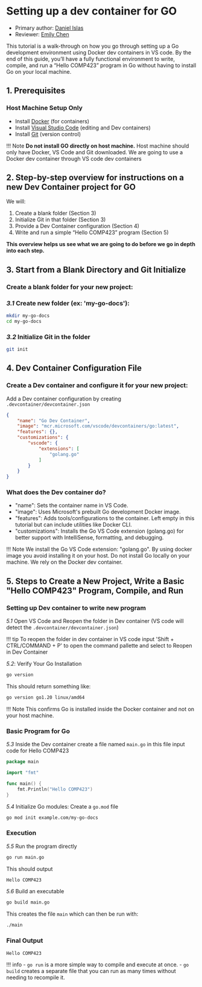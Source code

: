 # Setting up a dev container for GO

* Primary author: [Daniel Islas](https://github.com/DanielBautista7799)
* Reviewer: [Emily Chen](https://github.com/emsesc)

This tutorial is a walk-through on how you go through setting up a Go development environment using Docker dev containers in VS code. By the end of this guide, you’ll have a fully functional environment to write, compile, and run a “Hello COMP423” program in Go without having to install Go on your local machine.


## 1. Prerequisites
### **Host Machine Setup Only**

- Install [Docker](https://docs.docker.com/engine/install/) (for containers)
- Install [Visual Studio Code](https://code.visualstudio.com/download) (editing and Dev containers)
- Install [Git](https://git-scm.com/book/en/v2/Getting-Started-Installing-Git) (version control)

!!! Note
    **Do not install GO directly on host machine.** Host machine should only have Docker, VS Code and Git downloaded.
    We are going to use a Docker dev container through VS code dev containers

## 2. Step-by-step overview for instructions on a new Dev Container project for GO

We will:

1. Create a blank folder (Section 3)
2. Initialize Git in that folder (Section 3)
3. Provide a Dev Container configuration (Section 4)
4. Write and run a simple “Hello COMP423” program (Section 5)

**This overview helps us see what we are going to do before we go in depth into each step.**

## 3. Start from a Blank Directory and Git Initialize

### **Create a blank folder for your new project:**

### *3.1* Create new folder (ex: 'my-go-docs'):

```bash
mkdir my-go-docs
cd my-go-docs
```

### *3.2* Initialize Git in the folder
```bash 
git init 
```

## 4. Dev Container Configuration File 
### **Create a Dev container and configure it for your new project:**

Add a Dev container configuration by creating `.devcontainer/devcontainer.json`
```json
{
    "name": "Go Dev Container",
    "image": "mcr.microsoft.com/vscode/devcontainers/go:latest",
    "features": {},
    "customizations": {
        "vscode": {
            "extensions": [
                "golang.go"
            ]
        }
    }
}
```
### What does the Dev container do?
- "name": Sets the container name in VS Code.
- "image": Uses Microsoft's prebuilt Go development Docker image.
- "features": Adds tools/configurations to the container. Left empty in this tutorial but can include utilities like Docker CLI.
- "customizations": Installs the Go VS Code extension (golang.go) for better support with IntelliSense, formatting, and debugging.

!!! Note 
    We install the Go VS Code extension: "golang.go".
    By using docker image you avoid installing it on your host.
    Do not install Go locally on your machine. We rely on the Docker dev container.

## 5. Steps to Create a New Project, Write a Basic "Hello COMP423" Program, Compile, and Run
### **Setting up Dev container to write new program** 
*5.1* Open VS Code and Reopen the folder in Dev container (VS code will detect the `.devcontainer/devcontainer.json`)

!!! tip
    To reopen the folder in dev container in VS code input 'Shift + CTRL/COMMAND + P' to open the command pallette and select to Reopen in Dev Container

*5.2*: Verify Your Go Installation
```bash
go version
```
This should return something like:
```bash
go version go1.20 linux/amd64
```
!!! Note 
    This confirms Go is installed inside the Docker container and not on your host machine.


### **Basic Program for Go**

*5.3* Inside the Dev container create a file named `main.go` in this file input code for Hello COMP423
```go
package main

import "fmt"

func main() {
    fmt.Println("Hello COMP423")
}
```
*5.4* Initialize Go modules: Create a `go.mod` file
```bash
go mod init example.com/my-go-docs
```
### **Execution**
*5.5* Run the program directly 
```bash 
go run main.go
```
This should output
```bash 
Hello COMP423
```
*5.6* Build an executable 
```bash 
go build main.go
```
This creates the file `main` which can then be run with:
```bash 
./main
```
### **Final Output**

`Hello COMP423`

!!! info 
    - `go run` is a more simple way to compile and execute at once.
    - `go build` creates a separate file that you can run as many times without needing to recompile it.



